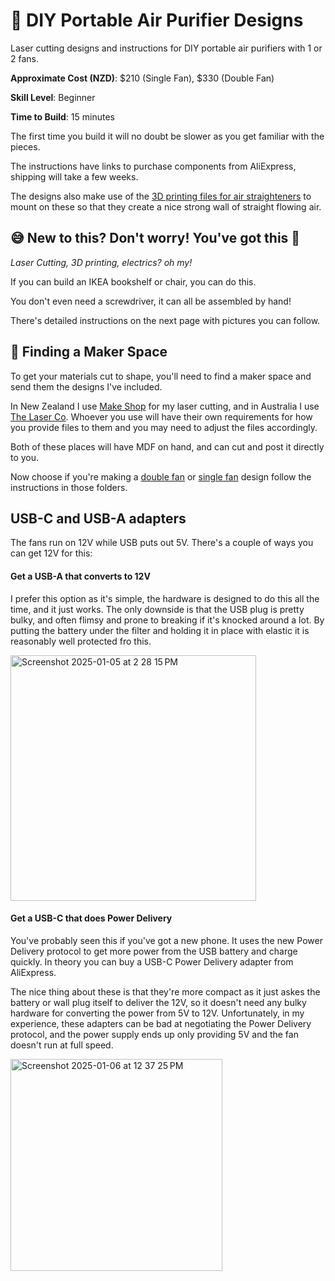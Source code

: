 # 💨 DIY Portable Air Purifier Designs

Laser cutting designs and instructions for DIY portable air purifiers with 1 or 2 fans.

**Approximate Cost (NZD)**: $210 (Single Fan), $330 (Double Fan)

**Skill Level**: Beginner

**Time to Build**: 15 minutes

The first time you build it will no doubt be slower as you get familiar with the pieces.

The instructions have links to purchase components from AliExpress, shipping will take a few weeks.

The designs also make use of the [3D printing files for air straighteners](https://github.com/chrisjensen/air-straightener/tree/main) to mount on these so that they create a nice strong wall of straight flowing air.

## 😅 New to this? Don't worry! You've got this 🙌

_Laser Cutting, 3D printing, electrics? oh my!_

If you can build an IKEA bookshelf or chair, you can do this.

You don't even need a screwdriver, it can all be assembled by hand!

There's detailed instructions on the next page with pictures you can follow.

## 🔨 Finding a Maker Space

To get your materials cut to shape, you'll need to find a maker space and send them the designs I've included.

In New Zealand I use [Make Shop](https://www.makeshop.co.nz/) for my laser cutting, and in Australia I use [The Laser Co](https://thelaserco.com/). Whoever you use will have their own requirements for how you provide files to them and you may need to adjust the files accordingly.

Both of these places will have MDF on hand, and can cut and post it directly to you.

Now choose if you're making a [double fan](./double-fan/) or [single fan](./single-fan) design  follow the instructions in those folders.

## USB-C and USB-A adapters

The fans run on 12V while USB puts out 5V. There's a couple of ways you can get 12V for this:

#### Get a USB-A that converts to 12V

I prefer this option as it's simple, the hardware is designed to do this all the time, and it just works. The only downside is that the USB plug is pretty bulky, and often flimsy and prone to breaking if it's knocked around a lot. By putting the battery under the filter and holding it in place with elastic it is reasonably well protected fro this.

<img width="393" alt="Screenshot 2025-01-05 at 2 28 15 PM" src="https://github.com/user-attachments/assets/f2004017-541b-450e-9996-fa06dc4546fd" />

#### Get a USB-C that does Power Delivery

You've probably seen this if you've got a new phone. It uses the new Power Delivery protocol to get more power from the USB battery and charge quickly. In theory you can buy a USB-C Power Delivery adapter from AliExpress.

The nice thing about these is that they're more compact as it just askes the battery or wall plug itself to deliver the 12V, so it doesn't need any bulky hardware for converting the power from 5V to 12V. Unfortunately, in my experience, these adapters can be bad at negotiating the Power Delivery protocol, and the power supply ends up only providing 5V and the fan doesn't run at full speed.

<img width="339" alt="Screenshot 2025-01-06 at 12 37 25 PM" src="https://github.com/user-attachments/assets/1f4aa6a9-f3b6-4c65-af7a-77629b10cdf4" />

